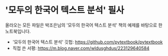 # '모두의 한국어 텍스트 분석' 필사
올라오는 모든 파일은 박조은님의 '모두의 한국어 텍스트 분석' 책의 예제를 바탕으로 한 노트북입니다.

- '모두의 한국어 텍스트 분석' 깃헙: https://github.com/pytextbook/pytextbook
- 직접 쓴 서평: https://m.blog.naver.com/wldusghdus/223129640584
